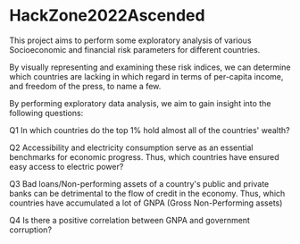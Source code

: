 # HackZone2022Ascended
This project aims to perform some exploratory analysis of various Socioeconomic and financial risk parameters for different countries.

By visually representing and examining these risk indices, we can determine which countries are lacking in which regard in terms of per-capita income, and freedom of the press, to name a few.

By performing exploratory data analysis, we aim to gain insight into the following questions:

Q1 In which countries do the top 1% hold almost all of the countries' wealth?

Q2 Accessibility and electricity consumption serve as an essential benchmarks for economic progress. Thus, which countries have ensured easy access to electric power?

Q3 Bad loans/Non-performing assets of a country's public and private banks can be detrimental to the flow of credit in the economy. Thus, which countries have accumulated a lot of GNPA (Gross Non-Performing assets) 

Q4 Is there a positive correlation between GNPA and government corruption?

